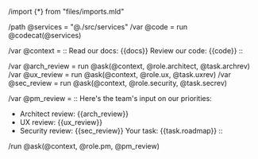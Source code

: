 /import {*} from "files/imports.mld"

/path @services = "@./src/services"
/var @code = run @codecat(@services)

/var @context = ::
Read our docs: {{docs}}
Review our code: {{code}}
::

/var @arch_review = run @ask(@context, @role.architect, @task.archrev)
/var @ux_review = run @ask(@context, @role.ux, @task.uxrev)
/var @sec_review = run @ask(@context, @role.security, @task.secrev)

/var @pm_review = ::
Here's the team's input on our priorities:
- Architect review: {{arch_review}}
- UX review: {{ux_review}}
- Security review: {{sec_review}}
Your task: {{task.roadmap}}
::

/run @ask(@context, @role.pm, @pm_review)